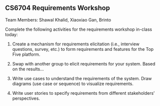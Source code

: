 ## CS6704 Requirements Workshop

Team Members: Shawal Khalid, Xiaoxiao Gan, Brinto

Complete the following activities for the requirements workshop in-class today: 

1. Create a mechanism for requirements elicitation (i.e., interview questions, survey, etc.) to form requirements and features for the Top Five platform. 
 
2. Swap with another group to elicit requirements for your system. Based on the results… 

3. Write use cases to understand the requirements of the system. Draw diagrams (use case or sequence) to visualize requirements. 

4. Write user stories to specify requirements from different stakeholders’ perspectives. 
